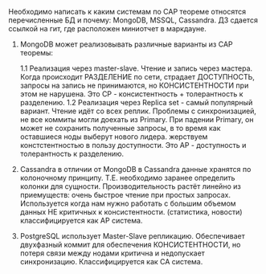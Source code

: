 Необходимо написать к каким системам по CAP теореме относятся перечисленные БД и почему:
MongoDB, MSSQL, Cassandra.
ДЗ сдается ссылкой на гит, где расположен миниотчет в маркдауне.

1. MongoDB может реализовывать различные варианты из CAP теоремы:

   1.1 Реализация через master-slave. Чтение и запись через мастера. Когда происходит РАЗДЕЛЕНИЕ по сети, страдает ДОСТУПНОСТЬ, запросы на запись не принимаются, но КОНСИСТЕНТНОСТИ при этом не нарушена.
     Это CP - консистентность + толерантность к разделению.
   1.2 Реализация через Replica set - самый популярный вариант. Чтение идёт со всех реплик. Проблемы с синхронизацией, не все коммиты могли доехать из Primary. При падении Primary, он может не сохранить полученные запросы, в то время как оставшиеся ноды выберут нового лидера. жерствуем констстентностью в пользу доступности.
     Это AP - доступность и толерантность к разделению.

2. Cassandra в отличии от MongoDB в Cassandra данные хранятся по колоночному принципу. Т.Е. необходимо заранее определить колонки для сущности. Производительность растёт линейно
   из приемуществ: очень быстрое чтение при простых запросах.
   Используется когда нам нужно работать с большим объемом данных НЕ критичных к консистентности. (статистика, новости)
   классифицируется как AP система.

3. PostgreSQL использует Master-Slave репликацию. Обеспечивает двухфазный коммит для обеспечения КОНСИСТЕНТНОСТИ, но потеря связи между нодами критична и недопускает синхронизацию. Классифицируется как CA система.

